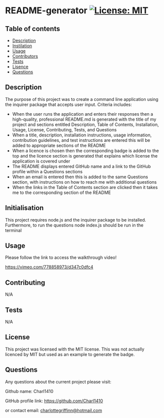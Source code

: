 
  # README-generator [![License: MIT](https://img.shields.io/badge/License-MIT-yellow.svg)](https://opensource.org/licenses/MIT)

  ## Table of contents

  * [Description](#Description)
  * [Instilation](#Instilation)
  * [Usage](#Usage)
  * [Contributors](#Contributing)
  * [Tests](#Tests)
  * [Lisence](#License)
  * [Questions](#Questions)
  
  
  ## Description
   
The purpose of this project was to create a command line application using the inquirer package that accepts user input. Criteria includes:

* When the user runs the application and enters their responses then a high-quality, professional README.md is generated with the title of my project and sections entitled Description, Table of Contents, Installation, Usage, License, Contributing, Tests, and Questions
* When a title, description, installation instructions, usage information, contribution guidelines, and test instructions are entered this will be added to appropriate sections of the README
* When a licence is chosen then the corresponding badge is added to the top and the licence section is generated that explains which license the application is covered under 
* The README displays entered GitHub name and a link to the GitHub profile within a Questions sections
* When an email is entered then this is added to the same Questions section, with instructions on how to reach me with additional questions 
* When the links in the Table of Contents section are clicked then it takes me to the corresponding section of the README
 
 ## Initialisation
  
This project requires node.js and the inquirer package to be installed. Furthermore, to run the questions node index.js should be run in the terminal 

  ## Usage 
  Please follow the link to access the walkthrough video!

  https://vimeo.com/778858973/d347c0dfc4

  ## Contributing 
  
  N/A

  ## Tests

  N/A

  ## License
    
  This project was licensed with the MIT license. This was not actually licenced by MIT but used as an example to generate the badge.

  ## Questions 

  Any questions about the current project please visit:
  
  Github name: Charl1410 

  GitHub profile link: https://github.com/Charl1410 

  or contact
  email: charlottegriffinn@hotmail.com
